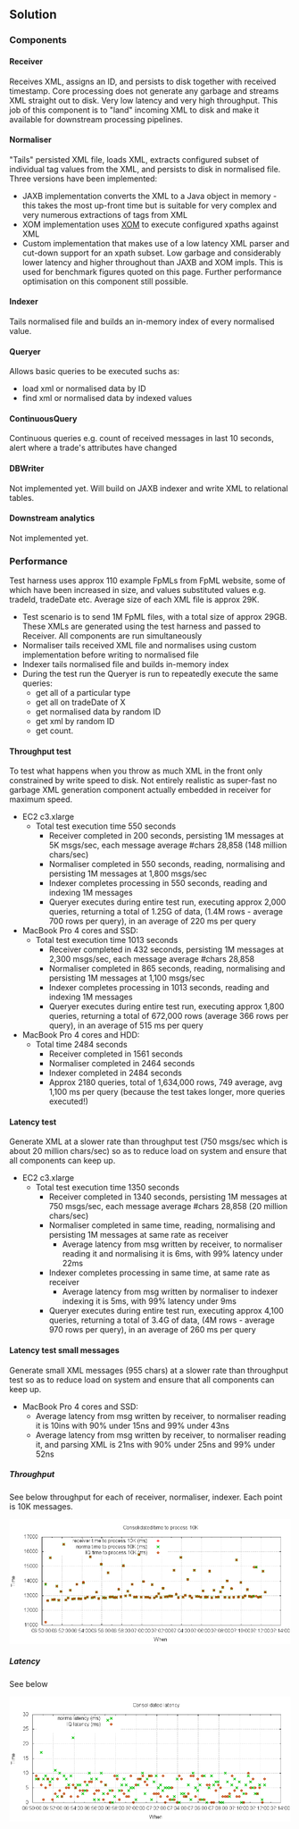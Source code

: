 ## Solution
### Components
#### Receiver
Receives XML, assigns an ID, and persists to disk together with received timestamp. Core processing does not generate any garbage and streams XML
straight out to disk. Very low latency and very high throughput.
This job of this component is to "land" incoming XML to disk and make it available for downstream processing pipelines.
#### Normaliser
"Tails" persisted XML file, loads XML, extracts configured subset of individual tag values from the XML, and persists to disk in normalised file. Three versions have been implemented:

* JAXB implementation converts the XML to a Java object in memory - this takes the most up-front time but is suitable for very complex and very numerous extractions of tags from XML
* XOM implementation uses [XOM](www.xom.nu) to execute configured xpaths against XML
* Custom implementation that makes use of a low latency XML parser and cut-down support for an xpath subset. Low garbage and considerably lower latency and higher throughout than JAXB and XOM impls. This is used for benchmark figures quoted on this page. Further performance optimisation on this component still possible.

#### Indexer
Tails normalised file and builds an in-memory index of every normalised value.
#### Queryer
Allows basic queries to be executed suchs as:

* load xml or normalised data by ID
* find xml or normalised data by indexed values

#### ContinuousQuery
Continuous queries e.g. count of received messages in last 10 seconds, alert where a trade's attributes have changed
#### DBWriter
Not implemented yet. Will build on JAXB indexer and write XML to relational tables.
#### Downstream analytics
Not implemented yet.

### Performance
Test harness uses approx 110 example FpMLs from FpML website, some of which have been increased in size, and values substituted values e.g. tradeId, tradeDate etc. Average size of each XML file is approx 29K. 

* Test scenario is to send 1M FpML files, with a total size of approx 29GB. These XMLs are generated using the test harness and passed to Receiver. All components are run simultaneously
* Normaliser tails received XML file and normalises using custom implementation before writing to normalised file
* Indexer tails normalised file and builds in-memory index
* During the test run the Queryer is run to repeatedly execute the same queries: 
    * get all of a particular type 
    * get all on tradeDate of X 
    * get normalised data by random ID 
    * get xml by random ID 
    * get count.

#### Throughput test
To test what happens when you throw as much XML in the front only constrained by write speed to disk.
Not entirely realistic as super-fast no garbage XML generation component actually embedded in receiver for maximum speed.

* EC2 c3.xlarge
    * Total test execution time 550 seconds
        * Receiver completed in 200 seconds, persisting 1M messages at 5K msgs/sec, each message average #chars 28,858 (148 million chars/sec) 
        * Normaliser completed in 550 seconds, reading, normalising and persisting 1M messages at 1,800 msgs/sec
        * Indexer completes processing in 550 seconds, reading and indexing 1M messages
        * Queryer executes during entire test run, executing approx 2,000 queries, returning a total of 1.25G of data, (1.4M rows - average 700 rows per query), in an average of 220 ms per query
* MacBook Pro 4 cores and SSD:
    * Total test execution time 1013 seconds
        * Receiver completed in 432 seconds, persisting 1M messages at 2,300 msgs/sec, each message average #chars 28,858
        * Normaliser completed in 865 seconds, reading, normalising and persisting 1M messages at 1,100 msgs/sec
        * Indexer completes processing in 1013 seconds, reading and indexing 1M messages
        * Queryer executes during entire test run, executing approx 1,800 queries, returning a total of 672,000 rows (average 366 rows per query), in an average of 515 ms per query
* MacBook Pro 4 cores and HDD:
    * Total time 2484 seconds 
        * Receiver completed in 1561 seconds
        * Normaliser completed in 2464 seconds
        * Indexer completed in 2484 seconds
        * Approx 2180 queries, total of 1,634,000 rows, 749 average, avg 1,100 ms per query (because the test takes longer, more queries executed!)

#### Latency test
Generate XML at a slower rate than throughput test (750 msgs/sec which is about 20 million chars/sec) so as to reduce load on system and ensure that all components can keep up. 

* EC2 c3.xlarge
    * Total test execution time 1350 seconds
        * Receiver completed in 1340 seconds, persisting 1M messages at 750 msgs/sec, each message average #chars 28,858 (20 million chars/sec)
        * Normaliser completed in same time, reading, normalising and persisting 1M messages at same rate as receiver
            * Average latency from msg written by receiver, to normaliser reading it and normalising it is 6ms, with 99% latency under 22ms
        * Indexer completes processing in same time, at same rate as receiver
            * Average latency from msg written by normaliser to indexer indexing it is 5ms, with 99% latency under 9ms
        * Queryer executes during entire test run, executing approx 4,100 queries, returning a total of 3.4G of data, (4M rows - average 970 rows per query), in an average of 260 ms per query

#### Latency test small messages
Generate small XML messages (955 chars) at a slower rate than throughput test so as to reduce load on system and ensure that all components can keep up. 

* MacBook Pro 4 cores and SSD:
    * Average latency from msg written by receiver, to normaliser reading it is 10ins with 90% under 15ns and 99% under 43ns
    * Average latency from msg written by receiver, to normaliser reading it, and parsing XML is 21ns with 90% under 25ns and 99% under 52ns

##### Throughput
See below throughput for each of receiver, normaliser, indexer. Each point is 10K messages.

![Throughput](lat_cons.tsl.png)

##### Latency
See below

![Latency](lat_cons.lat.png)


